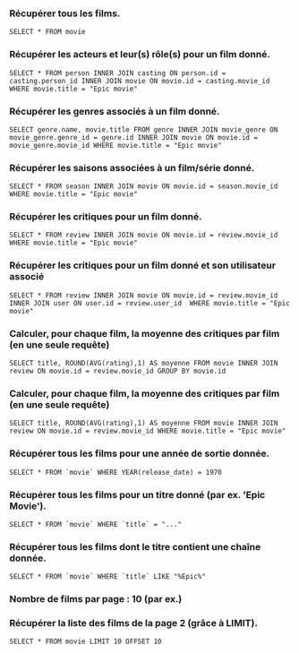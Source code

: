 ### Récupérer tous les films.
```SELECT * FROM movie```

### Récupérer les acteurs et leur(s) rôle(s) pour un film donné.
```SELECT * FROM person INNER JOIN casting ON person.id = casting.person_id INNER JOIN movie ON movie.id = casting.movie_id WHERE movie.title = "Epic movie"```

### Récupérer les genres associés à un film donné.
```SELECT genre.name, movie.title FROM genre INNER JOIN movie_genre ON movie_genre.genre_id = genre.id INNER JOIN movie ON movie.id = movie_genre.movie_id WHERE movie.title = "Epic movie"```

### Récupérer les saisons associées à un film/série donné.
```SELECT * FROM season INNER JOIN movie ON movie.id = season.movie_id WHERE movie.title = "Epic movie"```

### Récupérer les critiques pour un film donné.
```SELECT * FROM review INNER JOIN movie ON movie.id = review.movie_id WHERE movie.title = "Epic movie"```

### Récupérer les critiques pour un film donné et son utilisateur associé
```SELECT * FROM review INNER JOIN movie ON movie.id = review.movie_id INNER JOIN user ON user.id = review.user_id  WHERE movie.title = "Epic movie"```

### Calculer, pour chaque film, la moyenne des critiques par film (en une seule requête)
````SELECT title, ROUND(AVG(rating),1) AS moyenne FROM movie INNER JOIN review ON movie.id = review.movie_id GROUP BY movie.id````

### Calculer, pour chaque film, la moyenne des critiques par film (en une seule requête)
```SELECT title, ROUND(AVG(rating),1) AS moyenne FROM movie INNER JOIN review ON movie.id = review.movie_id WHERE movie.title = "Epic movie"```

### Récupérer tous les films pour une année de sortie donnée.
```SELECT * FROM `movie` WHERE YEAR(release_date) = 1970```

### Récupérer tous les films pour un titre donné (par ex. 'Epic Movie').
```SELECT * FROM `movie` WHERE `title` = "..."```

### Récupérer tous les films dont le titre contient une chaîne donnée.
```SELECT * FROM `movie` WHERE `title` LIKE "%Epic%"```

### Nombre de films par page : 10 (par ex.)
### Récupérer la liste des films de la page 2 (grâce à LIMIT).
```SELECT * FROM movie LIMIT 10 OFFSET 10```
